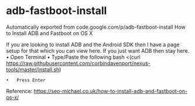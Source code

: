# adb-fastboot-install
Automatically exported from code.google.com/p/adb-fastboot-install
How to Install ADB and Fastboot on OS X

If you are looking to install ADB and the Android SDK then I have a page setup for that which you can view here. If you just want ADB then stay here.
	•	Open Terminal
	•	Type/Paste the following
bash <(curl https://raw.githubusercontent.com/corbindavenport/nexus-tools/master/install.sh)

	•	Press Enter

Reference:
https://seo-michael.co.uk/how-to-install-adb-and-fastboot-on-os-x/

